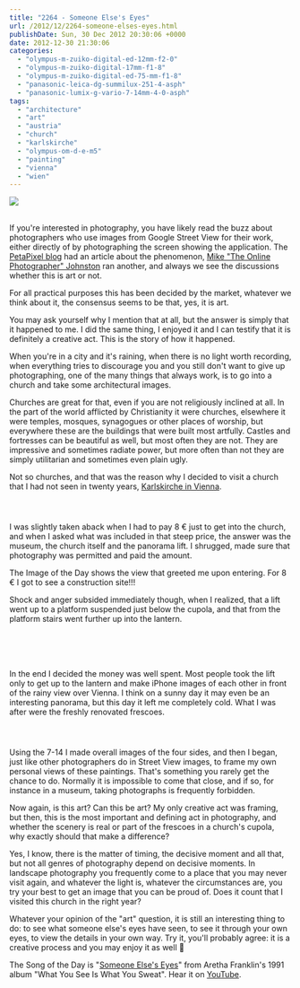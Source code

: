 ```yaml
---
title: "2264 - Someone Else's Eyes"
url: /2012/12/2264-someone-elses-eyes.html
publishDate: Sun, 30 Dec 2012 20:30:06 +0000
date: 2012-12-30 21:30:06
categories: 
  - "olympus-m-zuiko-digital-ed-12mm-f2-0"
  - "olympus-m-zuiko-digital-17mm-f1-8"
  - "olympus-m-zuiko-digital-ed-75-mm-f1-8"
  - "panasonic-leica-dg-summilux-251-4-asph"
  - "panasonic-lumix-g-vario-7-14mm-4-0-asph"
tags: 
  - "architecture"
  - "art"
  - "austria"
  - "church"
  - "karlskirche"
  - "olympus-om-d-e-m5"
  - "painting"
  - "vienna"
  - "wien"
---
```

<div class="container">
<div class="center"><a target="_blank" href="https://d25zfm9zpd7gm5.cloudfront.net/1200x1200/2012/20121228_135422_lr.jpg"><img src="https://d25zfm9zpd7gm5.cloudfront.net/0600x0600/2012/20121228_135422_lr.jpg" /></a></div>
</div>
<br />

If you're interested in photography, you have likely read the buzz about photographers who use images from Google Street View for their work, either directly of by photographing the screen showing the application. The <a href="http://www.petapixel.com/2012/10/30/the-emperors-new-photographs-are-appropriated-street-view-shots-art/" target="_blank">PetaPixel blog</a> had an article about the phenomenon, <a href="http://theonlinephotographer.typepad.com/the_online_photographer/2012/09/random-excellence-doug-rickard.html" target="_blank">Mike "The Online Photographer" Johnston</a> ran another, and always we see the discussions whether this is art or not. 

<a target="_blank" href="https://d25zfm9zpd7gm5.cloudfront.net/1200x1200/2012/20121228_134447_lr.jpg"><img style="margin: 0pt 0px 0pt 10px; float: right;" src="https://d25zfm9zpd7gm5.cloudfront.net/0150x0150/2012/20121228_134447_lr.jpg" alt="" border="0" /></a> For all practical purposes this has been decided by the market, whatever we think about it, the consensus seems to be that, yes, it is art.

You may ask yourself why I mention that at all, but the answer is simply that it happened to me. I did the same thing, I enjoyed it and I can testify that it is definitely a creative act. This is the story of how it happened.

When you're in a city and it's raining, when there is no light worth recording, when everything tries to discourage you and you still don't want to give up photographing, one of the many things that always work, is to go into a church and take some architectural images. 

Churches are great for that, even if you are not religiously inclined at all. In the part of the world afflicted by Christianity it were churches, elsewhere it were temples, mosques, synagogues or other places of worship, but everywhere these are the buildings that were built most artfully. Castles and fortresses can be beautiful as well, but most often they are not. They are impressive and sometimes radiate power, but more often than not they are simply utilitarian and sometimes even plain ugly. 

Not so churches, and that was the reason why I decided to visit a church that I had not seen in twenty years, <a href="http://en.wikipedia.org/wiki/St._Charles's_Church,_Vienna" target="_blank">Karlskirche in Vienna</a>.

<div class="container">
<div class="center"><a target="_blank" href="https://d25zfm9zpd7gm5.cloudfront.net/1200x1200/2012/20121228_125551_lr.jpg"><img style="margin: 10pt 10px 10pt 10px;" src="https://d25zfm9zpd7gm5.cloudfront.net/0150x0150/2012/20121228_125551_lr.jpg" alt="" border="0" /></a><a target="_blank" href="https://d25zfm9zpd7gm5.cloudfront.net/1200x1200/2012/20121228_125634_lr.jpg"><img style="margin: 10pt 10px 10pt 10px;" src="https://d25zfm9zpd7gm5.cloudfront.net/0150x0150/2012/20121228_125634_lr.jpg" alt="" border="0" /></a><a target="_blank" href="https://d25zfm9zpd7gm5.cloudfront.net/1200x1200/2012/20121228_125651_lr.jpg"><img style="margin: 10pt 10px 10pt 10px;" src="https://d25zfm9zpd7gm5.cloudfront.net/0150x0150/2012/20121228_125651_lr.jpg" alt="" border="0" /></a><a target="_blank" href="https://d25zfm9zpd7gm5.cloudfront.net/1200x1200/2012/20121228_125712_lr.jpg"><img style="margin: 10pt 10px 10pt 10px;" src="https://d25zfm9zpd7gm5.cloudfront.net/0150x0150/2012/20121228_125712_lr.jpg" alt="" border="0" /></a></div>
</div>

I was slightly taken aback when I had to pay 8 € just to get into the church, and when I asked what was included in that steep price, the answer was the museum, the church itself and the panorama lift. I shrugged, made sure that photography was permitted and paid the amount. 

The Image of the Day shows the view that greeted me upon entering. For 8 € I got to see a construction site!!!

Shock and anger subsided immediately though, when I realized, that a lift went up to a platform suspended just below the cupola, and that from the platform stairs went further up into the lantern. 

<div class="container">
<div class="center"><a target="_blank" href="https://d25zfm9zpd7gm5.cloudfront.net/1200x1200/2012/20121228_133058_lr.jpg"><img style="margin: 10pt 10px 10pt 10px;" src="https://d25zfm9zpd7gm5.cloudfront.net/0150x0150/2012/20121228_133058_lr.jpg" alt="" border="0" /></a><a target="_blank" href="https://d25zfm9zpd7gm5.cloudfront.net/1200x1200/2012/20121228_130747_lr.jpg"><img style="margin: 10pt 10px 10pt 10px;" src="https://d25zfm9zpd7gm5.cloudfront.net/0150x0150/2012/20121228_130747_lr.jpg" alt="" border="0" /></a><br /><a target="_blank" href="https://d25zfm9zpd7gm5.cloudfront.net/1200x1200/2012/20121228_131751_lr.jpg"><img style="margin: 10pt 10px 10pt 10px;" src="https://d25zfm9zpd7gm5.cloudfront.net/0150x0150/2012/20121228_131751_lr.jpg" alt="" border="0" /></a></div>
</div>

In the end I decided the money was well spent. Most people took the lift only to get up to the lantern and make iPhone images of each other in front of the rainy view over Vienna. I think on a sunny day it may even be an interesting panorama, but this day it left me completely cold. What I was after were the freshly renovated frescoes. 

<div class="container">
<div class="center"><a target="_blank" href="https://d25zfm9zpd7gm5.cloudfront.net/1200x1200/2012/20121228_132825_lr.jpg"><img style="margin: 10pt 10px 10pt 10px;" src="https://d25zfm9zpd7gm5.cloudfront.net/0150x0150/2012/20121228_132825_lr.jpg" alt="" border="0" /></a><a target="_blank" href="https://d25zfm9zpd7gm5.cloudfront.net/1200x1200/2012/20121228_131050_lr.jpg"><img style="margin: 10pt 10px 10pt 10px;" src="https://d25zfm9zpd7gm5.cloudfront.net/0150x0150/2012/20121228_131050_lr.jpg" alt="" border="0" /></a></div>
</div>

Using the 7-14 I made overall images of the four sides, and then I began, just like other photographers do in Street View images, to frame my own personal views of these paintings. That's something you rarely get the chance to do. Normally it is impossible to come that close, and if so, for instance in a museum, taking photographs is frequently forbidden.

Now again, is this art? Can this be art? My only creative act was framing, but then, this is the most important and defining act in photography, and whether the scenery is real or part of the frescoes in a church's cupola, why exactly should that make a difference? 

Yes, I know, there is the matter of timing, the decisive moment and all that, but not all genres of photography depend on decisive moments. In landscape photography you frequently come to a place that you may never visit again, and whatever the light is, whatever the circumstances are, you try your best to get an image that you can be proud of. Does it count that I visited this church in the right year?

 Whatever your opinion of the "art" question, it is still an interesting thing to do: to see what someone else's eyes have seen, to see it through your own eyes, to view the details in your own way. Try it, you'll probably agree: it is a creative process and you may enjoy it as well 🙂

The Song of the Day is "<a href="http://www.lyricsmode.com/lyrics/a/aretha_franklin/someone_elses_eyes.html" target="_blank">Someone Else's Eyes</a>" from Aretha Franklin's 1991 album "What You See Is What You Sweat". Hear it on <a href="http://www.youtube.com/watch?v=o2uPdR63e1o" target="_blank">YouTube</a>.
